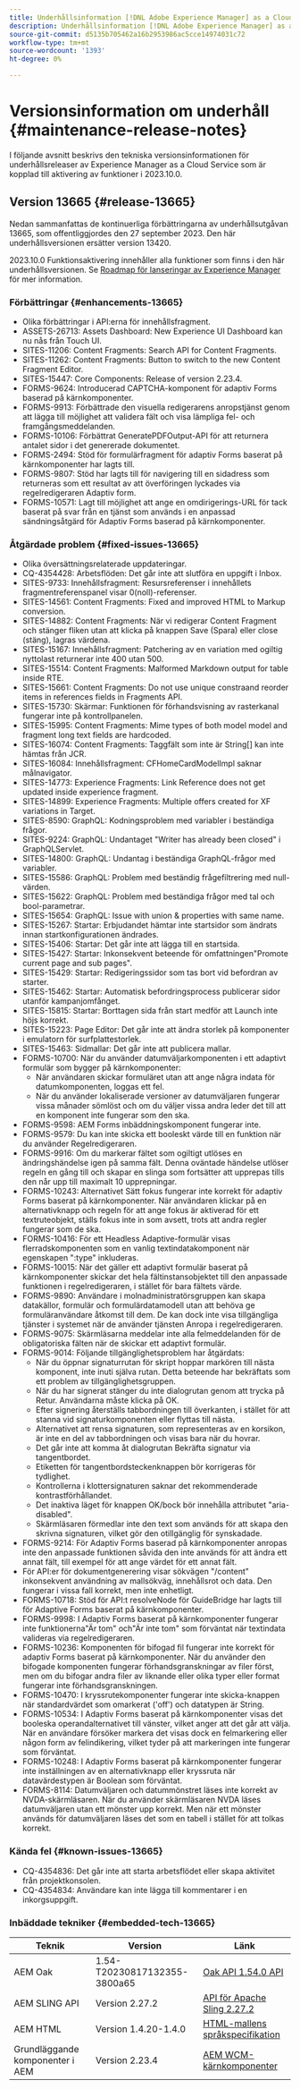 ```yaml
---
title: Underhållsinformation [!DNL Adobe Experience Manager] as a Cloud Service som är kopplad till 2023.10.0-funktionsaktivering.
description: Underhållsinformation [!DNL Adobe Experience Manager] as a Cloud Service som är kopplad till 2023.10.0-funktionsaktivering.
source-git-commit: d5135b705462a16b2953986ac5cce14974031c72
workflow-type: tm+mt
source-wordcount: '1393'
ht-degree: 0%

---
```


# Versionsinformation om underhåll {#maintenance-release-notes}

I följande avsnitt beskrivs den tekniska versionsinformationen för underhållsreleaser av Experience Manager as a Cloud Service som är kopplad till aktivering av funktioner i 2023.10.0.

## Version 13665 {#release-13665}

Nedan sammanfattas de kontinuerliga förbättringarna av underhållsutgåvan 13665, som offentliggjordes den 27 september 2023. Den här underhållsversionen ersätter version 13420.

2023.10.0 Funktionsaktivering innehåller alla funktioner som finns i den här underhållsversionen. Se [Roadmap för lanseringar av Experience Manager](https://experienceleague.adobe.com/docs/experience-manager-release-information/aem-release-updates/update-releases-roadmap.html) för mer information.

### Förbättringar {#enhancements-13665}

* Olika förbättringar i API:erna för innehållsfragment.
* ASSETS-26713: Assets Dashboard: New Experience UI Dashboard kan nu nås från Touch UI.
* SITES-11206: Content Fragments: Search API for Content Fragments.
* SITES-11262: Content Fragments: Button to switch to the new Content Fragment Editor.
* SITES-15447: Core Components: Release of version 2.23.4.
* FORMS-9624: Introducerad CAPTCHA-komponent för adaptiv Forms baserad på kärnkomponenter.
* FORMS-9913: Förbättrade den visuella redigerarens anropstjänst genom att lägga till möjlighet att validera fält och visa lämpliga fel- och framgångsmeddelanden.
* FORMS-10106: Förbättrat GeneratePDFOutput-API för att returnera antalet sidor i det genererade dokumentet.
* FORMS-2494: Stöd för formulärfragment för adaptiv Forms baserat på kärnkomponenter har lagts till.
* FORMS-9807: Stöd har lagts till för navigering till en sidadress som returneras som ett resultat av att överföringen lyckades via regelredigeraren Adaptiv form.
* FORMS-10571: Lagt till möjlighet att ange en omdirigerings-URL för tack baserat på svar från en tjänst som används i en anpassad sändningsåtgärd för Adaptiv Forms baserad på kärnkomponenter.

### Åtgärdade problem {#fixed-issues-13665}

* Olika översättningsrelaterade uppdateringar.
* CQ-4354428: Arbetsflöden: Det går inte att slutföra en uppgift i Inbox.
* SITES-9733: Innehållsfragment: Resursreferenser i innehållets fragmentreferenspanel visar 0(noll)-referenser.
* SITES-14561: Content Fragments: Fixed and improved HTML to Markup conversion.
* SITES-14882: Content Fragments: När vi redigerar Content Fragment och stänger fliken utan att klicka på knappen Save (Spara) eller close (stäng), lagras värdena.
* SITES-15167: Innehållsfragment: Patchering av en variation med ogiltig nyttolast returnerar inte 400 utan 500.
* SITES-15514: Content Fragments: Malformed Markdown output for table inside RTE.
* SITES-15661: Content Fragments: Do not use unique constraand reorder items in references fields in Fragments API.
* SITES-15730: Skärmar: Funktionen för förhandsvisning av rasterkanal fungerar inte på kontrollpanelen.
* SITES-15995: Content Fragments: Mime types of both model model and fragment long text fields are hardcoded.
* SITES-16074: Content Fragments: Taggfält som inte är String[] kan inte hämtas från JCR.
* SITES-16084: Innehållsfragment: CFHomeCardModelImpl saknar målnavigator.
* SITES-14773: Experience Fragments: Link Reference does not get updated inside experience fragment.
* SITES-14899: Experience Fragments: Multiple offers created for XF variations in Target.
* SITES-8590: GraphQL: Kodningsproblem med variabler i beständiga frågor.
* SITES-9224: GraphQL: Undantaget &quot;Writer has already been closed&quot; i GraphQLServlet.
* SITES-14800: GraphQL: Undantag i beständiga GraphQL-frågor med variabler.
* SITES-15586: GraphQL: Problem med beständig frågefiltrering med null-värden.
* SITES-15622: GraphQL: Problem med beständiga frågor med tal och bool-parametrar.
* SITES-15654: GraphQL: Issue with union &amp; properties with same name.
* SITES-15267: Startar: Erbjudandet hämtar inte startsidor som ändrats innan startkonfigurationen ändrades.
* SITES-15406: Startar: Det går inte att lägga till en startsida.
* SITES-15427: Startar: Inkonsekvent beteende för omfattningen&quot;Promote current page and sub pages&quot;.
* SITES-15429: Startar: Redigeringssidor som tas bort vid befordran av starter.
* SITES-15462: Startar: Automatisk befordringsprocess publicerar sidor utanför kampanjomfånget.
* SITES-15815: Startar: Borttagen sida från start medför att Launch inte höjs korrekt.
* SITES-15223: Page Editor: Det går inte att ändra storlek på komponenter i emulatorn för surfplattestorlek.
* SITES-15463: Sidmallar: Det går inte att publicera mallar.
* FORMS-10700: När du använder datumväljarkomponenten i ett adaptivt formulär som bygger på kärnkomponenter:
   * När användaren skickar formuläret utan att ange några indata för datumkomponenten, loggas ett fel.
   * När du använder lokaliserade versioner av datumväljaren fungerar vissa månader sömlöst och om du väljer vissa andra leder det till att en komponent inte fungerar som den ska.
* FORMS-9598: AEM Forms inbäddningskomponent fungerar inte.
* FORMS-9579: Du kan inte skicka ett booleskt värde till en funktion när du använder Regelredigeraren.
* FORMS-9916: Om du markerar fältet som ogiltigt utlöses en ändringshändelse igen på samma fält. Denna oväntade händelse utlöser regeln en gång till och skapar en slinga som fortsätter att upprepas tills den når upp till maximalt 10 upprepningar.
* FORMS-10243: Alternativet Sätt fokus fungerar inte korrekt för adaptiv Forms baserat på kärnkomponenter. När användaren klickar på en alternativknapp och regeln för att ange fokus är aktiverad för ett textruteobjekt, ställs fokus inte in som avsett, trots att andra regler fungerar som de ska.
* FORMS-10416: För ett Headless Adaptive-formulär visas flerradskomponenten som en vanlig textindatakomponent när egenskapen &quot;:type&quot; inkluderas.
* FORMS-10015: När det gäller ett adaptivt formulär baserat på kärnkomponenter skickar det hela fältinstansobjektet till den anpassade funktionen i regelredigeraren, i stället för bara fältets värde.
* FORMS-9890: Användare i molnadministratörsgruppen kan skapa datakällor, formulär och formulärdatamodell utan att behöva ge formuläranvändare åtkomst till dem. De kan dock inte visa tillgängliga tjänster i systemet när de använder tjänsten Anropa i regelredigeraren.
* FORMS-9075: Skärmläsarna meddelar inte alla felmeddelanden för de obligatoriska fälten när de skickar ett adaptivt formulär.
* FORMS-9014: Följande tillgänglighetsproblem har åtgärdats:
   * När du öppnar signaturrutan för skript hoppar markören till nästa komponent, inte inuti själva rutan. Detta beteende har bekräftats som ett problem av tillgänglighetsgruppen.
   * När du har signerat stänger du inte dialogrutan genom att trycka på Retur. Användarna måste klicka på OK.
   * Efter signering återställs tabbordningen till överkanten, i stället för att stanna vid signaturkomponenten eller flyttas till nästa.
   * Alternativet att rensa signaturen, som representeras av en korsikon, är inte en del av tabbordningen och visas bara när du hovrar.
   * Det går inte att komma åt dialogrutan Bekräfta signatur via tangentbordet.
   * Etiketten för tangentbordsteckenknappen bör korrigeras för tydlighet.
   * Kontrollerna i klottersignaturen saknar det rekommenderade kontrastförhållandet.
   * Det inaktiva läget för knappen OK/bock bör innehålla attributet &quot;aria-disabled&quot;.
   * Skärmläsaren förmedlar inte den text som används för att skapa den skrivna signaturen, vilket gör den otillgänglig för synskadade.
* FORMS-9214: För Adaptiv Forms baserad på kärnkomponenter anropas inte den anpassade funktionen såvida den inte används för att ändra ett annat fält, till exempel för att ange värdet för ett annat fält.
* För API:er för dokumentgenerering visar sökvägen &quot;/content&quot; inkonsekvent användning av mallsökväg, innehållsrot och data. Den fungerar i vissa fall korrekt, men inte enhetligt.
* FORMS-10718: Stöd för API:t resolveNode för GuideBridge har lagts till för Adaptive Forms baserat på kärnkomponenter.
* FORMS-9998: I Adaptiv Forms baserat på kärnkomponenter fungerar inte funktionerna&quot;Är tom&quot; och&quot;Är inte tom&quot; som förväntat när textindata valideras via regelredigeraren.
* FORMS-10236: Komponenten för bifogad fil fungerar inte korrekt för adaptiv Forms baserat på kärnkomponenter. När du använder den bifogade komponenten fungerar förhandsgranskningar av filer först, men om du bifogar andra filer av liknande eller olika typer eller format fungerar inte förhandsgranskningen.
* FORMS-10470: I kryssrutekomponenter fungerar inte skicka-knappen när standardvärdet som omarkerat (&#39;off&#39;) och datatypen är String.
* FORMS-10534: I Adaptiv Forms baserat på kärnkomponenter visas det booleska operandalternativet till vänster, vilket anger att det går att välja. När en användare försöker markera det visas dock en felmarkering eller någon form av felindikering, vilket tyder på att markeringen inte fungerar som förväntat.
* FORMS-10248: I Adaptiv Forms baserat på kärnkomponenter fungerar inte inställningen av en alternativknapp eller kryssruta när datavärdestypen är Boolean som förväntat.
* FORMS-8114: Datumväljaren och datummönstret läses inte korrekt av NVDA-skärmläsaren. När du använder skärmläsaren NVDA läses datumväljaren utan ett mönster upp korrekt. Men när ett mönster används för datumväljaren läses det som en tabell i stället för att tolkas korrekt.

### Kända fel {#known-issues-13665}

* CQ-4354836: Det går inte att starta arbetsflödet eller skapa aktivitet från projektkonsolen.
* CQ-4354834: Användare kan inte lägga till kommentarer i en inkorgsuppgift.

### Inbäddade tekniker {#embedded-tech-13665}

| Teknik | Version | Länk |
|---|---|---|
| AEM Oak | 1.54-T20230817132355-3800a65 | [Oak API 1.54.0 API](https://www.javadoc.io/doc/org.apache.jackrabbit/oak-api/1.54.0/index.html) |
| AEM SLING API | Version 2.27.2 | [API för Apache Sling 2.27.2](https://www.javadoc.io/doc/org.apache.sling/org.apache.sling.api/latest/index.html) |
| AEM HTML | Version 1.4.20-1.4.0 | [HTML-mallens språkspecifikation](https://github.com/adobe/htl-spec) |
| Grundläggande komponenter i AEM | Version 2.23.4 | [AEM WCM-kärnkomponenter](https://github.com/adobe/aem-core-wcm-components) |
